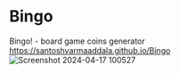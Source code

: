 # Bingo
Bingo! - board game coins generator
https://santoshvarmaaddala.github.io/Bingo
![Screenshot 2024-04-17 100527](https://github.com/santoshvarmaaddala/Bingo/assets/126544248/dbb044e4-05ca-48ae-99fc-80df4bd50d02)
